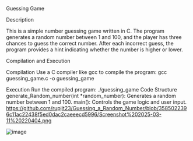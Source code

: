 Guessing Game

Description

This is a simple number guessing game written in C. The program generates a random number between 1 and 100, and the player has three chances to guess the correct number. After each incorrect guess, the program provides a hint indicating whether the number is higher or lower.

Compilation and Execution

Compilation
Use a C compiler like gcc to compile the program:
gcc guessing_game.c -o guessing_game

Execution
Run the compiled program: ./guessing_game
Code Structure
generate_Random_number(int *random_number): Generates a random number between 1 and 100.
main(): Controls the game logic and user input.
https://github.com/rupjit23/Guessing_a_Random_Number/blob/3585022396c11ac22438f5ed0dac2caeeecd5996/Screenshot%202025-03-11%20220404.png

![image](https://github.com/user-attachments/assets/ce3697da-ae77-46d1-8f09-57a06a3ee69b)
